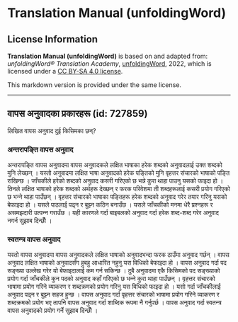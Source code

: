 # Translation Manual (unfoldingWord)

## License Information

**Translation Manual (unfoldingWord)** is based on and adapted from: _unfoldingWord® Translation Academy_, [unfoldingWord](https://unfoldingword.org/utw), 2022, which is licensed under a [CC BY-SA 4.0 license](https://creativecommons.org/licenses/by-sa/4.0/legalcode.en).

This markdown version is provided under the same license.



--------------------------------

## वापस अनुवादका प्रकारहरू (id: 727859)

लिखित वापस अनुवाद दुई किसिमका छन्?

### अन्तरापङ्ति वापस अनुवाद

अन्तरापङ्ति वापस अनुवादमा वापस अनुवादकले लक्षित भाषाका हरेक शब्दको अनुवादलाई उक्त शब्दको मुनि लेख्छन् । यस्तो अनुवादमा लक्षित भाषा अनुवादको हरेक पङ्तिको मुनि वृहत्तर संचारको भाषाको पङ्ति राखिन्छ । जाँचकीले हरेको शब्दको अनुवाद कसरी गरिएको छ भन्ने कुरा थाहा पाउनु यसको फाइदा हो । तिनले लक्षित भाषाको हरेक शब्दको अर्थहरू देख्छन् र फरक परिवेशमा ती शब्दहरूलाई कसरी प्रयोग गरिएको छ भन्‍ने थाहा पाउँछन् । वृहत्तर संचारको भाषाका पङ्तिहरू हरेक शब्दको अनुवाद गरेर तयार गरिनु यसको बेफाइदा हो । यसले पाठलाई पढ्न र बुझ्‍न कठिन बनाउँछ । यसले जाँचकीको मनमा धेरै प्रश्‍नहरू र असमझदारी उत्पन्‍न गराउँछ । यही कारणले गर्दा बाइबलको अनुवाद गर्दा हरेक शब्द\-शब्द गरेर अनुवाद नगर्न सुझाब दिन्छौँ ।

### स्वतन्त्र वापस अनुवाद

यस्तो वापस अनुवादमा वापस अनुवादकले लक्षित भाषाको अनुवादभन्दा फरक ठाउँमा अनुवाद गर्छन् । वापस अनुवाद लक्षित भाषाको अनुवादसँग हुबहु आधारित नहुनु यस विधिको बेफाइदा हो । वापस अनुवाद गर्दा पद सङ्ख्या उल्लेख गरेर यो बेफाइदालाई कम गर्न सकिन्छ । दुबै अनुवादमा एकै किसिमको पद सङ्ख्याको प्रयोग गर्दा जाँचकीले कुन पदको अनुवाद कहाँ गरिएको छ भन्‍ने कुरा थाहा पाउँछन् । वृहत्तर संचारको भाषामा प्रयोग गरिने व्याकरण र शब्दक्रमको प्रयोग गरिनु यस विधिको फाइदा हो । यसो गर्दा जाँचकीलाई अनुवाद पढ्न र बुझ्‍न सहज हुन्छ । वापस अनुवाद गर्दा वृहत्तर संचारको भाषामा प्रयोग गरिने व्याकरण र शब्दक्रमको प्रयोग भए तापनि वापस अनुवाद गर्दा शाब्दिक रूपमा नै गर्नुपर्छ । वापस अनुवाद गर्दा स्वतन्त्र वापस अनुवादको प्रयोग गर्ने सुझाब दिन्छौँ ।


